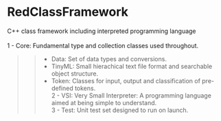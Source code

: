 # RedClassFramework
C++ class framework including interpreted programming language<br>
<br>
1 - Core: Fundamental type and collection classes used throughout.<br>
>> - Data: Set of data types and conversions.<br>
>> - TinyML: Small hierachical text file format and searchable object structure.<br>
>> - Token: Classes for input, output and classification of pre-defined tokens.<br>
2 - VSI: Very Small Interpreter: A programming language aimed at being simple to understand.<br>
3 - Test: Unit test set designed to run on launch.<br>
<br>

